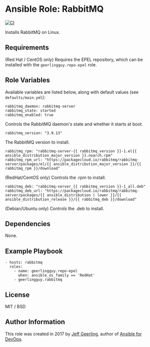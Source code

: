 # Ansible Role: RabbitMQ

[![CI](https://github.com/geerlingguy/ansible-role-rabbitmq/workflows/CI/badge.svg?event=push)](https://github.com/geerlingguy/ansible-role-rabbitmq/actions?query=workflow%3ACI)

Installs RabbitMQ on Linux.

## Requirements

(Red Hat / CentOS only) Requires the EPEL repository, which can be installed with the `geerlingguy.repo-epel` role.

## Role Variables

Available variables are listed below, along with default values (see `defaults/main.yml`):

    rabbitmq_daemon: rabbitmq-server
    rabbitmq_state: started
    rabbitmq_enabled: true

Controls the RabbitMQ daemon's state and whether it starts at boot.

    rabbitmq_version: "3.9.13"

The RabbitMQ version to install.

    rabbitmq_rpm: "rabbitmq-server-{{ rabbitmq_version }}-1.el{{ ansible_distribution_major_version }}.noarch.rpm"
    rabbitmq_rpm_url: "https://packagecloud.io/rabbitmq/rabbitmq-server/packages/el/{{ ansible_distribution_major_version }}/{{ rabbitmq_rpm }}/download"

(RedHat/CentOS only) Controls the .rpm to install.

    rabbitmq_deb: "rabbitmq-server_{{ rabbitmq_version }}-1_all.deb"
    rabbitmq_deb_url: "https://packagecloud.io/rabbitmq/rabbitmq-server/packages/{{ ansible_distribution | lower }}/{{ ansible_distribution_release }}/{{ rabbitmq_deb }}/download"

(Debian/Ubuntu only) Controls the .deb to install.

## Dependencies

None.

## Example Playbook

    - hosts: rabbitmq
      roles:
        - name: geerlingguy.repo-epel
          when: ansible_os_family == 'RedHat'
        - geerlingguy.rabbitmq

## License

MIT / BSD

## Author Information

This role was created in 2017 by [Jeff Geerling](https://www.jeffgeerling.com/), author of [Ansible for DevOps](https://www.ansiblefordevops.com/).
